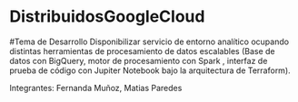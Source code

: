 # DistribuidosGoogleCloud

#Tema de Desarrollo 
Disponibilizar servicio de entorno analítico ocupando distintas herramientas de procesamiento de datos escalables (Base de datos con BigQuery, motor de procesamiento con Spark , interfaz de prueba de código con Jupiter Notebook bajo la arquitectura de Terraform).

Integrantes: Fernanda Muñoz, Matias Paredes


